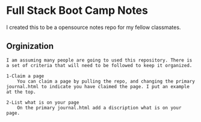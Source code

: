 # Full Stack Boot Camp Notes
I created this to be a opensource notes repo for my fellow classmates.

## Orginization
	I am assuming many people are going to used this repository. There is a set of criteria that will need to be followed to keep it organized.
	
	1-Claim a page
		You can claim a page by pulling the repo, and changing the primary journal.html to indicate you have claimed the page. I put an example at the top.
	
	2-List what is on your page
		On the primary journal.html add a discription what is on your page.
		
